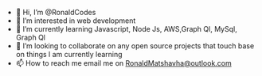 - 👋 Hi, I’m @RonaldCodes
- 👀 I’m interested in web development 
- 🌱 I’m currently learning Javascript, Node Js, AWS,Graph Ql, MySql, Graph Ql 
- 💞️ I’m looking to collaborate on any open source projects that touch base on things l am currently learning
- 📫 How to reach me email me on RonaldMatshavha@outlook.com

<!---
RonaldCodes/RonaldCodes is a ✨ special ✨ repository because its `README.md` (this file) appears on your GitHub profile.
You can click the Preview link to take a look at your changes.
--->
